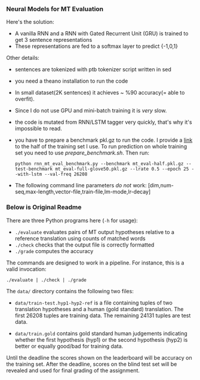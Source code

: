 ### Neural Models for MT Evaluation

Here's the solution:

- A vanilla RNN and a RNN with Gated Recurrent Unit (GRU) is trained to get 3 sentence representations
- These representations are fed to a softmax layer to predict {-1,0,1}

Other details:

- sentences are tokenized with ptb tokenizer script written in sed
- you need a theano installation to run the code
- In small dataset(2K sentences) it achieves ~ %90 accuracy(= able to overfit).
- Since I do not use GPU and mini-batch training it is *very* slow.
- the code is mutated from RNN/LSTM tagger very quickly, that's why it's impossible to read.
- you have to prepare a benchmark pkl.gz to run the code. I provide a [link](https://www.dropbox.com/s/epqfjru9kwbbcps/mt_eval-half.pkl.gz) to the half of the training set I use. To run prediction on whole training set you need to use *prepare_benchmark.sh*. Then run:

      python rnn_mt_eval_benchmark.py --benchmark mt_eval-half.pkl.gz --test-benchmark mt_eval-full-glove50.pkl.gz --lrate 0.5 --epoch 25 --with-lstm --val-freq 26208

- The following command line parameters *do not* work: [dim,num-seq,max-length,vector-file,train-file,lm-mode,lr-decay]

### Below is Original Readme

There are three Python programs here (`-h` for usage):

 - `./evaluate` evaluates pairs of MT output hypotheses relative to a reference translation using counts of matched words
 - `./check` checks that the output file is correctly formatted
 - `./grade` computes the accuracy

The commands are designed to work in a pipeline. For instance, this is a valid invocation:

    ./evaluate | ./check | ./grade


The `data/` directory contains the following two files:

 - `data/train-test.hyp1-hyp2-ref` is a file containing tuples of two translation hypotheses and a human (gold standard) translation. The first 26208 tuples are training data. The remaining 24131 tuples are test data.

 - `data/train.gold` contains gold standard human judgements indicating whether the first hypothesis (hyp1) or the second hypothesis (hyp2) is better or equally good/bad for training data.

Until the deadline the scores shown on the leaderboard will be accuracy on the training set. After the deadline, scores on the blind test set will be revealed and used for final grading of the assignment.
